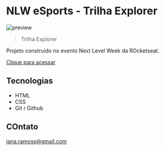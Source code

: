 # NLW eSports - Trilha Explorer

![preview](./.github/preview.png)

> Trilha Explorer

Projeto construído no evento Next Level Week da ROcketseat.

[Clique para acessar](https://janarsantos.github.io/nlw-eSports/)

## Tecnologias

- HTML
- CSS
- Git r Github

## COntato

jana.ramoss@gmail.com